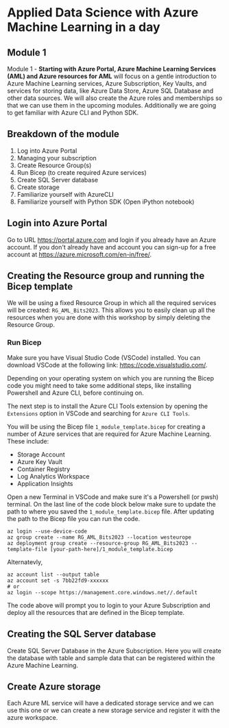# Applied Data Science with Azure Machine Learning in a day


## Module 1
Module 1 - **Starting with Azure Portal, Azure Machine Learning Services (AML) and Azure resources for AML** will focus on a gentle introduction to Azure Machine Learning services, Azure Subscription, Key Vaults, and services for storing data, like Azure Data Store, Azure SQL Database and other data sources. We will also create the Azure roles and memberships so that we can use them in the upcoming modules. Additionally we are going to get familiar with Azure CLI  and Python SDK.


## Breakdown of the module
1. Log into Azure Portal
2. Managing your subscription
3. Create Resource Group(s)
4. Run Bicep (to create required Azure services)
5. Create SQL Server database
6. Create storage
7. Familiarize yourself with AzureCLI 
8. Familiarize yourself with Python SDK (Open iPython notebook)

## Login into Azure Portal
Go to URL https://portal.azure.com and login if you already have an Azure account. If you don't already have and account you can sign-up for a free account at https://azure.microsoft.com/en-in/free/.


## Creating the Resource group and running the Bicep template
We will be using a fixed Resource Group in which all the required services will be created: `RG_AML_Bits2023`. This allows you to easily clean up all the resources when you are done with this workshop by simply deleting the Resource Group.

### Run Bicep
Make sure you have Visual Studio Code (VSCode) installed. You can download VSCode at the following link: https://code.visualstudio.com/.

Depending on your operating system on which you are running the Bicep code you might need to take some additional steps, like installing Powershell and Azure CLI, before continuing on.

The next step is to install the Azure CLI Tools extension by opening the `Extensions` option in VSCode and searching for `Azure CLI Tools`. 

You will be using the Bicep file `1_module_template.bicep` for creating a number of Azure services that are required for Azure Machine Learning. These include:

- Storage Account
- Azure Key Vault
- Container Registry
- Log Analytics Workspace
- Application Insights

Open a new Terminal in VSCode and make sure it's a Powershell (or pwsh) terminal. 
On the last line of the code block below make sure to update the path to where you saved the `1_module_template.bicep` file. After updating the path to the Bicep file you can run the code.

```
az login --use-device-code
az group create --name RG_AML_Bits2023 --location westeurope
az deployment group create --resource-group RG_AML_Bits2023 --template-file [your-path-here]/1_module_template.bicep
```

Alternatevly, 
```cli
az account list --output table
az account set -s 7bb22fd9-xxxxxx
# or
az login --scope https://management.core.windows.net//.default
```

The code above will prompt you to login to your Azure Subscription and deploy all the resources that are defined in the Bicep template.

## Creating the SQL Server database

Create SQL Server Database in the Azure Subscription. Here you will create the database with table and sample data that can be registered within the Azure Machine Learning.

## Create Azure storage

Each Azure ML service will have a dedicated storage service and we can use this one or we can create a new storage service and register it with the azure workspace.

